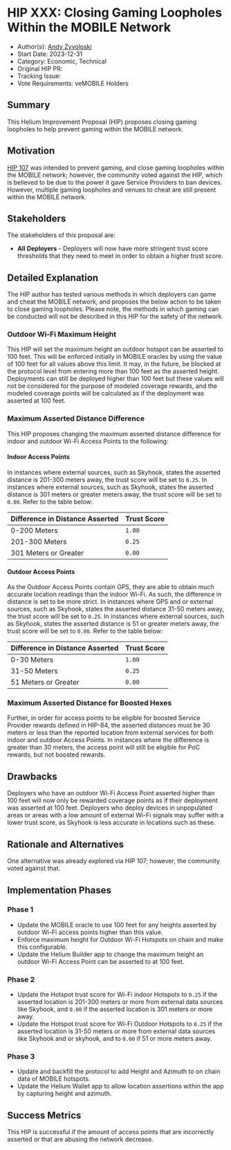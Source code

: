 # HIP XXX: Closing Gaming Loopholes Within the MOBILE Network

- Author(s): [Andy Zyvoloski](https://github.com/heatedlime)
- Start Date: 2023-12-31
- Category: Economic, Technical
- Original HIP PR:
- Tracking Issue: 
- Vote Requirements: veMOBILE Holders

## Summary
This Helium Improvement Proposal (HIP) proposes closing gaming loopholes to help prevent gaming within the MOBILE network.

## Motivation
[HIP 107](https://github.com/helium/HIP/blob/main/0107-preventing-gaming-within-the-mobile-network.md) was intended to prevent gaming, and close gaming loopholes within the MOBILE network; however, the community voted against the HIP, which is believed to be due to the power it gave Service Providers to ban devices. However, multiple gaming loopholes and venues to cheat are still present within the MOBILE network. 

## Stakeholders
The stakeholders of this proposal are:

- **All Deployers** - Deployers will now have more stringent trust score thresholds that they need to meet in order to obtain a higher trust score.


## Detailed Explanation
The HIP author has tested various methods in which deployers can game and cheat the MOBILE network, and proposes the below action to be taken to close gaming loopholes. Please note, the methods in which gaming can be conducted will not be described in this HIP for the safety of the network. 


### Outdoor Wi-Fi Maximum Height
This HIP will set the maximum height an outdoor hotspot can be asserted to 100 feet. This will be enforced initially in MOBILE oracles by using the value of 100 feet for all values above this limit. It may, in the future, be blocked at the protocol level from entering more than 100 feet as the asserted height. Deployments can still be deployed higher than 100 feet but these values will not be considered for the purpose of modeled coverage rewards, and the modeled coverage points will be calculated as if the deployment was asserted at 100 feet.

### Maximum Asserted Distance Difference
This HIP proposes changing the maximum asserted distance difference for indoor and outdoor Wi-Fi Access Points to the following: 

#### Indoor Access Points
In instances where external sources, such as Skyhook, states the asserted distance is 201-300 meters away, the trust score will be set to `0.25`. In instances where external sources, such as Skyhook, states the asserted distance is 301 meters or greater meters away, the trust score will be set to `0.00`. Refer to the table below:

|Difference in Distance Asserted| Trust Score|
|-------------------------------|------------|
| 0-200 Meters                  | `1.00`     |
| 201-300 Meters                | `0.25`     |
| 301 Meters or Greater         | `0.00`     |

#### Outdoor Access Points
As the Outdoor Access Points contain GPS, they are able to obtain much accurate location readings than the indoor Wi-Fi. As such, the difference in distance is set to be more strict. In instances where GPS and or external sources, such as Skyhook, states the asserted distance 31-50 meters away, the trust score will be set to `0.25`. In instances where external sources, such as Skyhook, states the asserted distance is 51 or greater meters away, the trust score will be set to `0.00`. Refer to the table below:

|Difference in Distance Asserted| Trust Score|
|-------------------------------|------------|
| 0-30 Meters                   | `1.00`     |
| 31-50 Meters                  | `0.25`     |
| 51 Meters or Greater          | `0.00`     |

### Maximum Asserted Distance for Boosted Hexes
Further, in order for access points to be eligible for boosted Service Provider rewards defined in HIP-84, the asserted distances must be 30 meters or less than the reported location from external services for both indoor and outdoor Access Points. In instances where the difference is greater than 30 meters, the access point will still be eligible for PoC rewards, but not boosted rewards.


## Drawbacks

Deployers who have an outdoor Wi-Fi Access Point asserted higher than 100 feet will now only be rewarded coverage points as if their deployment was asserted at 100 feet.
Deployers who deploy devices in unpopulated areas or areas with a low amount of external Wi-Fi signals may suffer with a lower trust score, as Skyhook is less accurate in locations such as these.

## Rationale and Alternatives
One alternative was already explored via HIP 107; however, the community voted against that. 

## Implementation Phases

### Phase 1

* Update the MOBILE oracle to use 100 feet for any heights asserted by outdoor Wi-Fi access points higher than this value.
* Enforce maximum height for Outdoor Wi-Fi Hotspots on chain and make this configurable.
* Update the Helium Builder app to change the maximum height an outdoor Wi-Fi Access Point can be asserted to at 100 feet.

### Phase 2

* Update the Hotspot trust score for Wi-Fi indoor Hotspots to `0.25` if the asserted location is 201-300 meters or more from external data sources like Skyhook, and `0.00` if the asserted location is 301 meters or more away.
* Update the Hotspot trust score for Wi-Fi Outdoor Hotspots to `0.25` if the asserted location is 31-50 meters or more from external data sources like Skyhook and or skyhook, and to `0.00` if 51 or more meters away.

### Phase 3
* Update and backfill the protocol to add Height and Azimuth to on chain data of MOBILE hotspots.
* Update the Helium Wallet app to allow location assertions within the app by capturing height and azimuth.

## Success Metrics
This HIP is successful if the amount of access points that are incorrectly asserted or that are abusing the network decrease.
